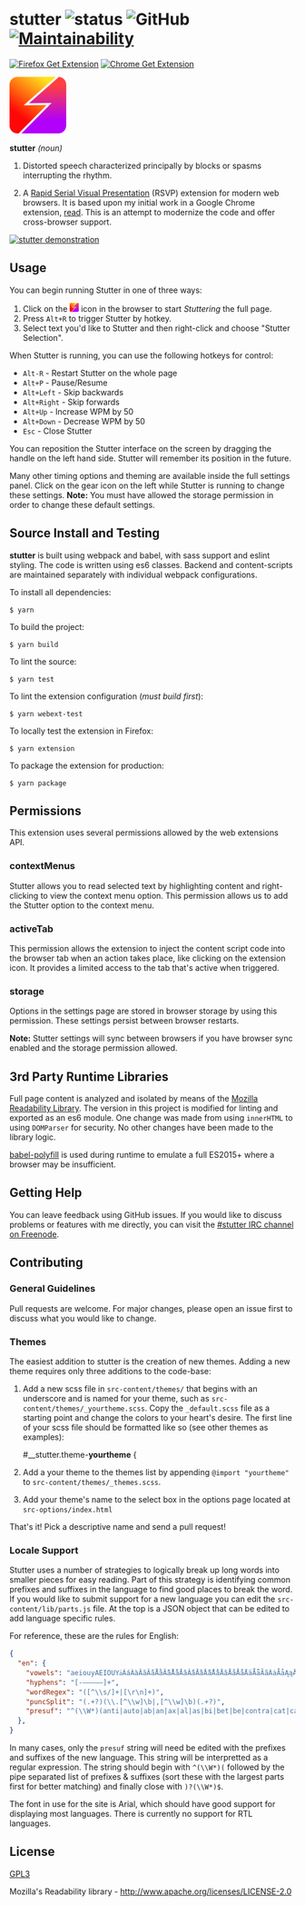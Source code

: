 # stutter ![status](https://travis-ci.com/jamestomasino/stutter.svg?branch=master) ![GitHub](https://img.shields.io/github/license/jamestomasino/stutter.svg) [![Maintainability](https://api.codeclimate.com/v1/badges/a4d5b54b3cf91c6a2b3e/maintainability)](https://codeclimate.com/github/jamestomasino/stutter/maintainability)

[![Firefox Get Extension](https://img.shields.io/badge/Firefox-Get%20Extension!-lightgrey.svg?style=popout&logo=mozilla-firefox)](https://addons.mozilla.org/en-US/firefox/addon/stutter/) [![Chrome Get Extension](https://img.shields.io/badge/Chrome-Get%20Extension!-lightgrey.svg?style=popout&logo=google-chrome)](https://chrome.google.com/webstore/detail/stutter/fbapmaboedchhgjolcnpfgoanbfajchl)

<a href="https://addons.mozilla.org/en-US/firefox/addon/stutter/"><img src="./icons/stutter.svg" width="100"></a>

**stutter** _(noun)_

1. Distorted speech characterized principally by blocks or spasms interrupting the rhythm.

2. A [Rapid Serial Visual Presentation](https://en.wikipedia.org/wiki/Rapid_serial_visual_presentation) (RSVP) extension for modern web browsers. It is based upon my initial work in a Google Chrome extension, [read](https://github.com/jamestomasino/read_plugin). This is an attempt to modernize the code and offer cross-browser support.

[![stutter demonstration](https://i.imgur.com/hGocwaV.png)](https://www.youtube.com/watch?v=UJwFdPYbRRg)

## Usage

You can begin running Stutter in one of three ways:

1. Click on the <img src="./icons/stutter.svg" width="16"> icon in the browser to start _Stuttering_ the full page.
2. Press `Alt+R` to trigger Stutter by hotkey.
3. Select text you'd like to Stutter and then right-click and choose "Stutter Selection".

When Stutter is running, you can use the following hotkeys for control:

- `Alt-R` - Restart Stutter on the whole page
- `Alt+P` - Pause/Resume
- `Alt+Left` - Skip backwards
- `Alt+Right` - Skip forwards
- `Alt+Up` - Increase WPM by 50
- `Alt+Down` - Decrease WPM by 50
- `Esc` - Close Stutter

You can reposition the Stutter interface on the screen by dragging the handle on the left hand side. Stutter will remember its position in the future.

Many other timing options and theming are available inside the full settings panel. Click on the gear icon on the left while Stutter is running to change these settings. **Note:** You must have allowed the storage permission in order to change these default settings.

## Source Install and Testing

**stutter** is built using webpack and babel, with sass support and eslint styling. The code is written using es6 classes. Backend and content-scripts are maintained separately with individual webpack configurations.

To install all dependencies:

    $ yarn

To build the project:

    $ yarn build

To lint the source:

    $ yarn test

To lint the extension configuration (_must build first_):

    $ yarn webext-test

To locally test the extension in Firefox:

    $ yarn extension

To package the extension for production:

    $ yarn package

## Permissions

This extension uses several permissions allowed by the web extensions API.

### contextMenus

Stutter allows you to read selected text by highlighting content and right-clicking to view the context menu option. This permission allows us to add the Stutter option to the context menu.

### activeTab

This permission allows the extension to inject the content script code into the browser tab when an action takes place, like clicking on the extension icon. It provides a limited access to the tab that's active when triggered.

### storage

Options in the settings page are stored in browser storage by using this permission. These settings persist between browser restarts.

**Note:** Stutter settings will sync between browsers if you have browser sync enabled and the storage permission allowed.

## 3rd Party Runtime Libraries

Full page content is analyzed and isolated by means of the [Mozilla Readability Library](https://github.com/mozilla/readability). The version in this project is modified for linting and exported as an es6 module. One change was made from using `innerHTML` to using `DOMParser` for security. No other changes have been made to the library logic.

[babel-polyfill](https://babeljs.io/docs/en/babel-polyfill) is used during runtime to emulate a full ES2015+ where a browser may be insufficient.

## Getting Help

You can leave feedback using GitHub issues. If you would like to discuss problems or features with me directly, you can visit the [#stutter IRC channel on Freenode](https://kiwiirc.com/nextclient/#irc://irc.freenode.net/#stutter).

## Contributing

### General Guidelines

Pull requests are welcome. For major changes, please open an issue first to
discuss what you would like to change.

### Themes

The easiest addition to stutter is the creation of new themes. Adding a new theme requires only three additions to the code-base:

1. Add a new scss file in `src-content/themes/` that begins with an underscore and is named for your theme, such as `src-content/themes/_yourtheme.scss`. Copy the `_default.scss` file as a starting point and change the colors to your heart's desire. The first line of your scss file should be formatted like so (see other themes as examples):

    #__stutter.theme-**yourtheme** {

2. Add a your theme to the themes list by appending `@import "yourtheme"` to `src-content/themes/_themes.scss`.

3. Add your theme's name to the select box in the options page located at `src-options/index.html`

That's it! Pick a descriptive name and send a pull request!

### Locale Support

Stutter uses a number of strategies to logically break up long words into smaller pieces for easy reading. Part of this strategy is identifying common prefixes and suffixes in the language to find good places to break the word. If you would like to submit support for a new language you can edit the `src-content/lib/parts.js` file. At the top is a JSON object that can be edited to add language specific rules.

For reference, these are the rules for English:

```json
{
  "en": {
    "vowels": "aeiouyAEIOUYẚÁáÀàĂăẮắẰằẴẵẲẳÂâẤấẦầẪẫẨẩǍǎÅåǺǻÄäǞǟÃãȦȧǠǡĄąĀāẢảȀȁȂȃẠạẶặẬậḀḁȺⱥǼǽǢǣÉƏƎǝéÈèĔĕÊêẾếỀềỄễỂểĚěËëẼẽĖėȨȩḜḝĘęĒēḖḗḔḕẺẻȄȅȆȇẸẹỆệḘḙḚḛɆɇɚɝÍíÌìĬĭÎîǏǐÏïḮḯĨĩİiĮįĪīỈỉȈȉȊȋỊịḬḭIıƗɨÓóÒòŎŏÔôỐốỒồỖỗỔổǑǒÖöȪȫŐőÕõṌṍṎṏȬȭȮȯȰȱØøǾǿǪǫǬǭŌōṒṓṐṑỎỏȌȍȎȏƠơỚớỜờỠỡỞởỢợỌọỘộƟɵÚúÙùŬŭÛûǓǔŮůÜüǗǘǛǜǙǚǕǖŰűŨũṸṹŲųŪūṺṻỦủȔȕȖȗƯưỨứỪừỮữỬửỰựỤụṲṳṶṷṴṵɄʉÝýỲỳŶŷY̊ẙŸÿỸỹẎẏȲȳỶỷỴỵʏɎɏƳƴ",
    "hyphens": "[-—‒–—―]+",
    "wordRegex": "([^\\s/]+|[\r\n]+)",
    "puncSplit": "(.+?)(\\.[^\\w]\b|,[^\\w]\b)(.+?)",
    "presuf": "^(\\W*)(anti|auto|ab|an|ax|al|as|bi|bet|be|contra|cat|cath|cir|cum|cog|col|com|con|cor|could|co|desk|de|dis|did|dif|di|eas|every|ever|extra|ex|end|en|em|epi|evi|func|fund|fin|hyst|hy|han|il|in|im|ir|just|jus|loc|lig|lit|li|mech|manu|man|mal|mis|mid|mono|multi|mem|micro|non|nano|ob|oc|of|opt|op|over|para|per|post|pre|peo|pro|retro|rea|re|rhy|should|some|semi|sen|sol|sub|suc|suf|super|sup|sur|sus|syn|sym|syl|tech|trans|tri|typo|type|uni|un|van|vert|with|would|won)?(.*?)(weens?|widths?|icals?|ables?|ings?|tions?|ions?|ies|isms?|ists?|ful|ness|ments?|ly|ify|ize|ise|ity|en|ers?|ences?|tures?|ples?|als?|phy|puts?|phies|ry|ries|cy|cies|mums?|ous|cents?)?(\\W*)$"
  },
}
```

In many cases, only the `presuf` string will need be edited with the prefixes and suffixes of the new language. This string will be interpretted as a regular expression. The string should begin with `^(\\W*)(` followed by the pipe separated list of prefixes & suffixes (sort these with the largest parts first for better matching) and finally close with `)?(\\W*)$`.

The font in use for the site is Arial, which should have good support for displaying most languages. There is currently no support for RTL languages.

## License

[GPL3](LICENSE)

Mozilla's Readability library - http://www.apache.org/licenses/LICENSE-2.0
